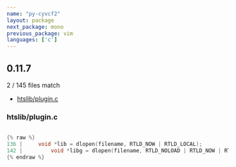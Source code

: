 ```yaml
---
name: "py-cyvcf2"
layout: package
next_package: mono
previous_package: vim
languages: ['c']
---
```

## 0.11.7
2 / 145 files match

 - [htslib/plugin.c](#htslibpluginc)

### htslib/plugin.c

```c

{% raw %}
136 |     void *lib = dlopen(filename, RTLD_NOW | RTLD_LOCAL);
142 |         void *libg = dlopen(filename, RTLD_NOLOAD | RTLD_NOW | RTLD_GLOBAL);
{% endraw %}

```
